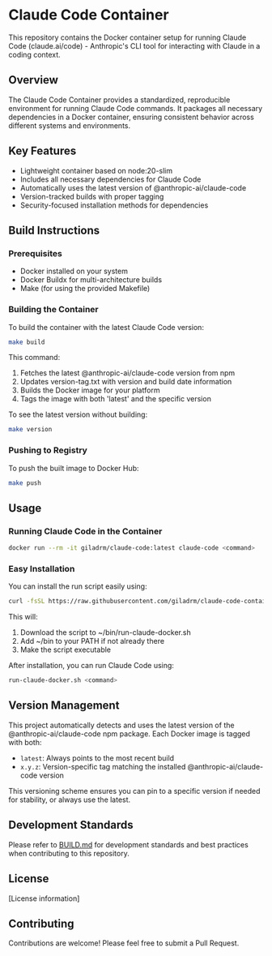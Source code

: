 # Claude Code Container

This repository contains the Docker container setup for running Claude Code (claude.ai/code) - Anthropic's CLI tool for interacting with Claude in a coding context.

## Overview

The Claude Code Container provides a standardized, reproducible environment for running Claude Code commands. It packages all necessary dependencies in a Docker container, ensuring consistent behavior across different systems and environments.

## Key Features

- Lightweight container based on node:20-slim
- Includes all necessary dependencies for Claude Code
- Automatically uses the latest version of @anthropic-ai/claude-code
- Version-tracked builds with proper tagging
- Security-focused installation methods for dependencies

## Build Instructions

### Prerequisites

- Docker installed on your system
- Docker Buildx for multi-architecture builds
- Make (for using the provided Makefile)

### Building the Container

To build the container with the latest Claude Code version:

```bash
make build
```

This command:
1. Fetches the latest @anthropic-ai/claude-code version from npm
2. Updates version-tag.txt with version and build date information
3. Builds the Docker image for your platform
4. Tags the image with both 'latest' and the specific version

To see the latest version without building:

```bash
make version
```

### Pushing to Registry

To push the built image to Docker Hub:

```bash
make push
```

## Usage

### Running Claude Code in the Container

```bash
docker run --rm -it giladrm/claude-code:latest claude-code <command>
```

### Easy Installation

You can install the run script easily using:

```bash
curl -fsSL https://raw.githubusercontent.com/giladrm/claude-code-container/main/install-claude-docker.sh | bash
```

This will:
1. Download the script to ~/bin/run-claude-docker.sh
2. Add ~/bin to your PATH if not already there
3. Make the script executable

After installation, you can run Claude Code using:

```bash
run-claude-docker.sh <command>
```

## Version Management

This project automatically detects and uses the latest version of the @anthropic-ai/claude-code npm package. Each Docker image is tagged with both:

- `latest`: Always points to the most recent build
- `x.y.z`: Version-specific tag matching the installed @anthropic-ai/claude-code version

This versioning scheme ensures you can pin to a specific version if needed for stability, or always use the latest.

## Development Standards

Please refer to [BUILD.md](BUILD.md) for development standards and best practices when contributing to this repository.

## License

[License information]

## Contributing

Contributions are welcome! Please feel free to submit a Pull Request.